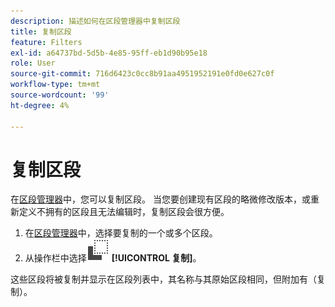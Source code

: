 ```yaml
---
description: 描述如何在区段管理器中复制区段
title: 复制区段
feature: Filters
exl-id: a64737bd-5d5b-4e85-95ff-eb1d90b95e18
role: User
source-git-commit: 716d6423c0cc8b91aa4951952191e0fd0e627c0f
workflow-type: tm+mt
source-wordcount: '99'
ht-degree: 4%

---
```


# 复制区段

在[区段管理器](manage-filters.md)中，您可以复制区段。 当您要创建现有区段的略微修改版本，或重新定义不拥有的区段且无法编辑时，复制区段会很方便。

1. 在[区段管理器](manage-filters.md)中，选择要复制的一个或多个区段。
1. 从操作栏中选择![复制](/help/assets/icons/Copy.svg) **[!UICONTROL 复制]**。

这些区段将被复制并显示在区段列表中，其名称与其原始区段相同，但附加有（复制）。
